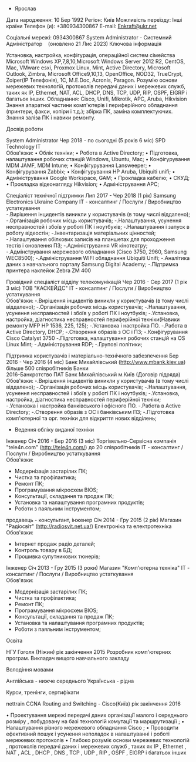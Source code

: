 - Ярослав



Дата народження:
10 Бер 1992
Регіон:
Київ
Можливість переїзду:
Інші країни
Телефон (и):
+380934300867
E-mail:
Enkraft@ukr.net




Соціальні мережі:
0934300867
System Administrator - Системний Адміністратор    (оновлено 21 Лис 2023)
  Ключова інформація
  

Установка, настройка, конфігурація, операційної систем сімейства Microsoft Windows XP,7,8,10,Microsoft Windows Server 2012 R2, CentOS, Mac, VMware esxi, Proxmox Linux, Mint, Active Directory, Microsoft Outlook, Zimbra, Microsoft Office9,10,13, OpenOffice, NOD32, TrueCrypt, Zoiper(IP Телефонія), 1С, M.E.Doc, Acronis, Paragon.
Розумію основи мережевих технологій, протоколів передачі даних і мережевих служб, таких як IP, Ethernet, NAT, ACL, DHCP, DNS, TCP, UDP, RIP, OSPF, EIGRP і багатьох інших.
Обладнання: Cisco, Unifi, Mikrotik, APC, Aruba, Hikvision
Знання апаратної частини комп'ютерів і периферійного обладнання (принтери, факси, копіри і т.д.); збірка ПК, заміна комплектуючих.
Знання заліза ПК і навики ремонту.

 Досвід роботи
  

System Administrator
Чер 2018 - по сьогодні (5 років 6 міс)
SPD Technology 
 IT    
Обов'язки:
•	Облік техніки;
•	Робота в Active Directory;
•	Підготовка, налаштування робочих станцій Windows, Ubuntu, Mac;
•	Конфігурування MDM JAMF, MDM Intune;
•	Конфігурування Lansweeper;
•	Конфігурування Zabbix;
•	Конфігурування HP Aruba, Ubiquiti unifi;
•	Адміністрування Google Workspace, GAM;
•	Прокладка кабелю;
•	СКУД;
•	Прокладка відеонагляду Hikvision;
•	Адміністрування APC;

Спеціаліст технічної підтримки
Лип 2017 - Чер 2018 (1 рік)
Samsung Electronics Ukraine Company 
 IT - консалтинг / Послуги / Виробництво устаткування    
-.Вирішення інцидентів виникли у користувачів (в тому числі віддалено);
-.Організація робочих місць користувачів;
-.Налаштування, усунення несправностей і збоїв у роботі ПК і ноутбуків;
-.Налаштування і запуск в роботу відеостін;
-.Інвентаризація матеріальних цінностей;
-.Налаштування обілкових записів на планшетах для проходження тестів і оновлення ПЗ;
-.Адміністрування VR кінотеатру;
-.Адмінстрування мережевого обладнання (Cisco 3750, 2960, Samsung WEC8500);
-.Адміністрування WIFI обладнання Ubiquiti Unifi;
-.Аналітика даних з навчального порталу Samsung Digital Academy;
-.Підтримка принтера наклейок Zebra ZM 400

Провідний спеціаліст відділу телекомунікацій
Чер 2016 - Сер 2017 (1 рік 3 міс)
ТОВ "КАСКЕЙДС" 
 IT - консалтинг / Послуги / Виробництво устаткування    
Обов'язки:
-.Вирішення інцидентів виникли у користувачів (в тому числі віддалено);
-.Організація робочих місць користувачів;
-.Налаштування, усунення несправностей і збоїв у роботі ПК і ноутбуків;
-.Установка, настройка, діагностика несправностей периферійної техніки(Навики ремонту MFP HP 1536, 225, 125);
-.Установка і настройка ПО.
-.Работа в Active Directory, DHCP;
-.Створення образів з ОС і ПЗ;
-.Конфігурування Cisco Catalyst 3750
-.Підготовка, налаштування робочих станцій на OS Linux Mint;
-.Адміністрування RDP;
-.Групові політики;

Підтримка користувачів і матеріально-технічного забезпечення
Бер 2016 - Чер 2016 (4 міс)
Банк Михайлівський (http://www.mbank.kiev.ua)
більше 500 співробітників  Банки    
2016-Банкротство ПАТ Банк Михайлівський м.Київ (Договір підряда)
Обов'язки:
-.Вирішення інцидентів виникли у користувачів (в тому числі віддалено);
-.Організація робочих місць користувачів;
-.Налаштування, усунення несправностей і збоїв у роботі ПК і ноутбуків;
-.Установка, настройка, діагностика несправностей периферійної техніки;
-.Установка і настройка банківського і офісного ПО.
-.Работа в Active Directory;
-.Створення образів з ОС і банківським ПЗ;
-.Підготовка комп'ютерної та орг. техніки для відкриття нових відділень;
- Ведення обліку виданої техніки

Інженер
Січ 2016 - Бер 2016 (3 міс)
Торгівельно-Сервісна компанія "tele4n.com" (http://tele4n.com/)
до 20 співробітників  IT - консалтинг / Послуги / Виробництво устаткування    
 Обов'язки:
 - Модернізація застарілих ПК;
 - Чистка та профілактика;
 - Ремонт ПК;
 - Програмування мікросхем BIOS;
 - Консультації, складання та продаж ПК;
 - Установка та налаштування програмних продуктів;
 - Роботи з паяльним інструментом;

продавець - консультант, інженер
Січ 2014 - Гру 2015 (2 рік)
Магазин "Радіосвіт" (http://radiosvit.net.ua/)
 Електроніка та електротехніка    
Обов'язки:
 - Інтернет продаж радіо деталей;
 - Контроль товару в БД;
 - Прошивка супутникових тюнерів;

Інженер
Січ 2013 - Гру 2015 (3 роки)
Магазин "Комп'ютерна техніка" 
 IT - консалтинг / Послуги / Виробництво устаткування    
 Обов'язки:
 - Модернізація застарілих ПК;
 - Чистка та профілактика;
 - Ремонт ПК;
 - Програмування мікросхем BIOS;
 - Консультації, складання та продаж ПК;
 - Установка та налаштування програмних продуктів;
 - Роботи з паяльним інструментом;

 Освіта
  

НГУ Гоголя (Ніжин)
рік закінчення 2015 
Розробник комп'ютерних програм. Викладач вищого навчального  закладу 

 Володіння мовами
  

Англійська - нижче середнього 
Українська - рідна 

 Курси, тренінги, сертифікати
  

nettrain CCNA Routing and Switching - Cisco(Київ)
рік закінчення 2016 
 
•	Проектування мережі передачі даних організації малого і середнього розміру , побудовану на базі технологій комутації та маршрутизації ; 
•	Налаштування різного мережевого обладнання Cisco ; 
•	Проводити ефективний пошук і усунення неполадок в налаштуванні і роботі мережевих протоколів 
•	Глибоко розуміє основи мережевих технологій , протоколів передачі даних і мережевих служб , таких як IP , Ethernet , NAT , ACL , DHCP , DNS , TCP , UDP , RIP , OSPF , EIGRP і багатьох інших

